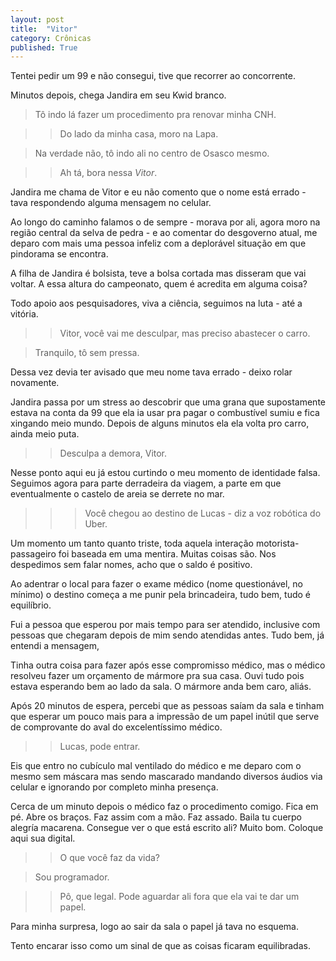 ```yaml
---
layout: post
title:  "Vitor"
category: Crônicas
published: True
---
```


Tentei pedir um 99 e não consegui, tive que recorrer ao concorrente.

Minutos depois, chega Jandira em seu Kwid branco. 

> Tô indo lá fazer um procedimento pra renovar minha CNH. 

>> Do lado da minha casa, moro na Lapa.

> Na verdade não, tô indo ali no centro de Osasco mesmo.

>> Ah tá, bora nessa _Vitor_.

Jandira me chama de Vitor e eu não comento que o nome está errado - tava respondendo alguma mensagem no celular.

Ao longo do caminho falamos o de sempre - morava por ali, agora moro na região central da selva de pedra - e ao comentar do desgoverno atual, me deparo com mais uma pessoa infeliz com a deplorável situação em que pindorama se encontra.

A filha de Jandira é bolsista, teve a bolsa cortada mas disseram que vai voltar. A essa altura do campeonato, quem é acredita em alguma coisa?

Todo apoio aos pesquisadores, viva a ciência, seguimos na luta - até a vitória.

>> Vitor, você vai me desculpar, mas preciso abastecer o carro.

> Tranquilo, tô sem pressa. 

Dessa vez devia ter avisado que meu nome tava errado - deixo rolar novamente.

Jandira passa por um stress ao descobrir que uma grana que supostamente estava na conta da 99 que ela ia usar pra pagar o combustível sumiu e fica xingando meio mundo. Depois de alguns minutos ela ela volta pro carro, ainda meio puta.

>> Desculpa a demora, Vitor.

Nesse ponto aqui eu já estou curtindo o meu momento de identidade falsa. Seguimos agora para parte derradeira da viagem, a parte em que eventualmente o castelo de areia se derrete no mar.

>>> Você chegou ao destino de Lucas - diz a voz robótica do Uber.

Um momento um tanto quanto triste, toda aquela interação motorista-passageiro foi baseada em uma mentira. Muitas coisas são. Nos despedimos sem falar nomes, acho que o saldo é positivo.

Ao adentrar o local para fazer o exame médico (nome questionável, no mínimo) o destino começa a me punir pela brincadeira, tudo bem, tudo é equilíbrio.

Fui a pessoa que esperou por mais tempo para ser atendido, inclusive com pessoas que chegaram depois de mim sendo atendidas antes. Tudo bem, já entendi a mensagem,

Tinha outra coisa para fazer após esse compromisso médico, mas o médico resolveu fazer um orçamento de mármore pra sua casa. Ouvi tudo pois estava esperando bem ao lado da sala. O mármore anda bem caro, aliás.

Após 20 minutos de espera, percebi que as pessoas saíam da sala e tinham que esperar um pouco mais para a impressão de um papel inútil que serve de comprovante do aval do excelentíssimo médico. 

>> Lucas, pode entrar.

Eis que entro no cubículo mal ventilado do médico e me deparo com o mesmo sem máscara mas sendo mascarado mandando diversos áudios via celular e ignorando por completo minha presença. 

Cerca de um minuto depois o médico faz o procedimento comigo. Fica em pé. Abre os braços. Faz assim com a mão. Faz assado. Baila tu cuerpo alegría macarena. Consegue ver o que está escrito ali? Muito bom. Coloque aqui sua digital. 

>> O que você faz da vida?

> Sou programador.

>> Pô, que legal. Pode aguardar ali fora que ela vai te dar um papel.

Para minha surpresa, logo ao sair da sala o papel já tava no esquema.

Tento encarar isso como um sinal de que as coisas ficaram equilibradas.